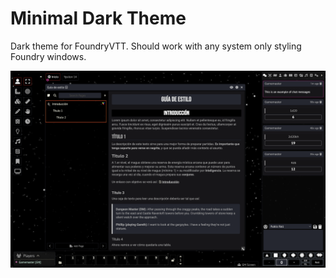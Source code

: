 # Minimal Dark Theme

Dark theme for FoundryVTT. Should work with any system only styling Foundry windows.

![Screenshot](screenshot.png)
